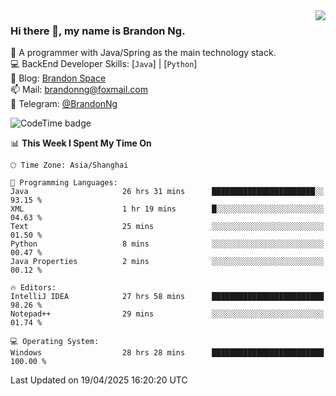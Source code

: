 <img  align="right" src="https://github-readme-stats-brandon0824.vercel.app/api/top-langs/?username=brandon0824&layout=compact">

### Hi there 👋, my name is Brandon Ng.

🌱 A programmer with Java/Spring as the main technology stack.  
💻 BackEnd Developer Skills: [`Java`] | [`Python`]  
📝 Blog: [Brandon Space](https://blog.brandonng.cc)  
📫 Mail: brandonng@foxmail.com  
📰 Telegram: [@BrandonNg](https://t.me/BrandonNg24)  

![CodeTime badge](https://img.shields.io/endpoint?style=flat-square&url=https%3A%2F%2Fapi.codetime.dev%2Fshield%3Fid%3D128%26project%3D%26in%3D604800000)

<!--START_SECTION:waka-->
📊 **This Week I Spent My Time On** 

```text
🕑︎ Time Zone: Asia/Shanghai

💬 Programming Languages: 
Java                     26 hrs 31 mins      ███████████████████████░░   93.15 % 
XML                      1 hr 19 mins        █░░░░░░░░░░░░░░░░░░░░░░░░   04.63 % 
Text                     25 mins             ░░░░░░░░░░░░░░░░░░░░░░░░░   01.50 % 
Python                   8 mins              ░░░░░░░░░░░░░░░░░░░░░░░░░   00.47 % 
Java Properties          2 mins              ░░░░░░░░░░░░░░░░░░░░░░░░░   00.12 % 

🔥 Editors: 
IntelliJ IDEA            27 hrs 58 mins      █████████████████████████   98.26 % 
Notepad++                29 mins             ░░░░░░░░░░░░░░░░░░░░░░░░░   01.74 % 

💻 Operating System: 
Windows                  28 hrs 28 mins      █████████████████████████   100.00 % 
```


 Last Updated on 19/04/2025 16:20:20 UTC
<!--END_SECTION:waka-->

